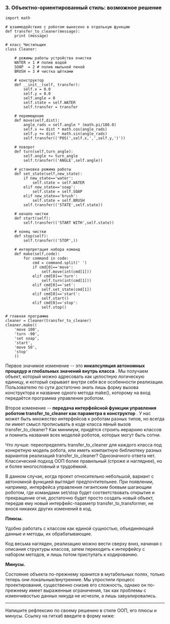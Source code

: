### 3. Объектно-ориентированный стиль: возможное решение

```
import math

# взаимодействие с роботом вынесено в отдельную функцию
def transfer_to_cleaner(message):
    print (message)

# класс Чистильщик
class Cleaner:

    # режимы работы устройства очистки
    WATER = 1 # полив водой
    SOAP  = 2 # полив мыльной пеной
    BRUSH = 3 # чистка щётками

    # конструктор 
    def __init__(self, transfer):
        self.x = 0.0
        self.y = 0.0
        self.angle = 0
        self.state = self.WATER
        self.transfer = transfer 

    # перемещение
    def move(self,dist):
        angle_rads = self.angle * (math.pi/180.0)
        self.x += dist * math.cos(angle_rads)
        self.y += dist * math.sin(angle_rads)
        self.transfer(('POS(',self.x,',',self.y,')'))

    # поворот
    def turn(self,turn_angle):
        self.angle += turn_angle
        self.transfer(('ANGLE',self.angle))

    # установка режима работы
    def set_state(self,new_state):
        if new_state=='water':
            self.state = self.WATER  
        elif new_state=='soap':
            self.state = self.SOAP
        elif new_state=='brush':
            self.state = self.BRUSH
        self.transfer(('STATE',self.state))

    # начало чистки
    def start(self):
        self.transfer(('START WITH',self.state))

    # конец чистки   
    def stop(self):
        self.transfer(('STOP',))

    # интерпретация набора команд
    def make(self,code):
        for command in code:
            cmd = command.split(' ')
            if cmd[0]=='move':
                self.move(int(cmd[1])) 
            elif cmd[0]=='turn':
                self.turn(int(cmd[1]))       
            elif cmd[0]=='set':
                self.set_state(cmd[1]) 
            elif cmd[0]=='start':
                self.start()
            elif cmd[0]=='stop':
                self.stop()
```

```
# главная программа
cleaner = Cleaner(transfer_to_cleaner)
cleaner.make((
    'move 100',
    'turn -90',
    'set soap',
    'start',
    'move 50',
    'stop'
    ))
```

Первое значимое изменение -- это  **инкапсуляция автономных процедур и глобальных значений внутрь класса** . Мы получаем объект, который можно адресовать как целостную логическую единицу, и который скрывает внутри себя все особенности реализации. Пользователю по сути достаточно знать лишь форму вызова конструктора и название одного метода make(), которому на вход передаётся программа управления роботом.

Второе изменение --  **передача интерфейсной функции управления роботом transfer_to_cleaner как параметра в конструктор** . У нас может быть множество интерфейсов к роботам разных типов, но всегда ли имеет смысл прописывать в коде класса явный вызов transfer_to_cleaner? Как минимум, придётся строить иерархию классов и помнить названия всех моделей роботов, которых могут быть сотни.

Что лучше: переопределять transfer_to_cleaner для каждого класса под конкретную модель робота, или иметь компактную библиотеку разных вариантов реализаций transfer_to_cleaner?
Однозначного ответа нет. Классический подход ООП более правильный (строже и нагляднее), но и более многословный и трудоёмкий.

В данном случае, когда проект относительно небольшой, вариант с автономной функцией выглядит предпочтительнее. При появлении, например, интерфейса управления гигантским боевым шагающим роботом, где командами set/stop будет соответствовать открытие и прекращение огня, достаточно будет просто создать новый объект, передав ему новый интерфейс-параметр transfer_to_transformer, не внося никаких других изменений в код.

**Плюсы.**

Удобно работать с классом как единой сущностью, объединяющей данные и методы, их обрабатывающие.

Код весьма нагляден, реализацию можно вести сверху вниз, начиная с описания структуры классов, затем переходить к интерфейсу с набором методов, и лишь потом приступать к кодированию.

**Минусы.**

Состояние объекта по-прежнему хранится в мутабельных полях, только теперь они локальные/внутренние. Мы упростили процесс проектирования, существенно снизив его сложность, однако он по-прежнему имеет выраженные ограничения, так как проблемы с изменчивостью данных никуда не исчезли, а лишь завуалировались.

---

Напишите рефлексию по своему решению в стиле ООП, его плюсы и минусы.
Ссылку на гитхаб введите в форму ниже:
